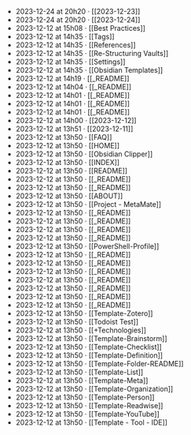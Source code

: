 - 2023-12-24 at 20h20 · [[2023-12-23]]
- 2023-12-24 at 20h20 · [[2023-12-24]]
- 2023-12-12 at 15h08 · [[Best Practices]]
- 2023-12-12 at 14h35 · [[Tags]]
- 2023-12-12 at 14h35 · [[References]]
- 2023-12-12 at 14h35 · [[Re-Structuring Vaults]]
- 2023-12-12 at 14h35 · [[Settings]]
- 2023-12-12 at 14h35 · [[Obsidian Templates]]
- 2023-12-12 at 14h19 · [[_README]]
- 2023-12-12 at 14h04 · [[_README]]
- 2023-12-12 at 14h01 · [[_README]]
- 2023-12-12 at 14h01 · [[_README]]
- 2023-12-12 at 14h01 · [[_README]]
- 2023-12-12 at 14h00 · [[2023-12-12]]
- 2023-12-12 at 13h51 · [[2023-12-11]]
- 2023-12-12 at 13h50 · [[FAQ]]
- 2023-12-12 at 13h50 · [[HOME]]
- 2023-12-12 at 13h50 · [[Obsidian Clipper]]
- 2023-12-12 at 13h50 · [[INDEX]]
- 2023-12-12 at 13h50 · [[README]]
- 2023-12-12 at 13h50 · [[_README]]
- 2023-12-12 at 13h50 · [[_README]]
- 2023-12-12 at 13h50 · [[ABOUT]]
- 2023-12-12 at 13h50 · [[Project - MetaMate]]
- 2023-12-12 at 13h50 · [[_README]]
- 2023-12-12 at 13h50 · [[_README]]
- 2023-12-12 at 13h50 · [[_README]]
- 2023-12-12 at 13h50 · [[_README]]
- 2023-12-12 at 13h50 · [[PowerShell-Profile]]
- 2023-12-12 at 13h50 · [[_README]]
- 2023-12-12 at 13h50 · [[_README]]
- 2023-12-12 at 13h50 · [[_README]]
- 2023-12-12 at 13h50 · [[_README]]
- 2023-12-12 at 13h50 · [[_README]]
- 2023-12-12 at 13h50 · [[_README]]
- 2023-12-12 at 13h50 · [[_README]]
- 2023-12-12 at 13h50 · [[Template-Zotero]]
- 2023-12-12 at 13h50 · [[Todoist Test]]
- 2023-12-12 at 13h50 · [[+Technologies]]
- 2023-12-12 at 13h50 · [[Template-Brainstorm]]
- 2023-12-12 at 13h50 · [[Template-Checklist]]
- 2023-12-12 at 13h50 · [[Template-Definition]]
- 2023-12-12 at 13h50 · [[Template-Folder-README]]
- 2023-12-12 at 13h50 · [[Template-List]]
- 2023-12-12 at 13h50 · [[Template-Meta]]
- 2023-12-12 at 13h50 · [[Template-Organization]]
- 2023-12-12 at 13h50 · [[Template-Person]]
- 2023-12-12 at 13h50 · [[Template-Readwise]]
- 2023-12-12 at 13h50 · [[Template-YouTube]]
- 2023-12-12 at 13h50 · [[Template - Tool - IDE]]
